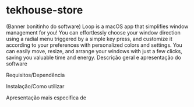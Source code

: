 # tekhouse-store

(Banner bonitinho do software)
Loop is a macOS app that simplifies window management for you! You can effortlessly choose your window direction using a radial menu triggered by a simple key press, and customize it according to your preferences with personalized colors and settings. You can easily move, resize, and arrange your windows with just a few clicks, saving you valuable time and energy.
Descrição geral e apresentação do software

Requisitos/Dependência

Instalação/Como utilizar

Apresentação mais especifica de 

